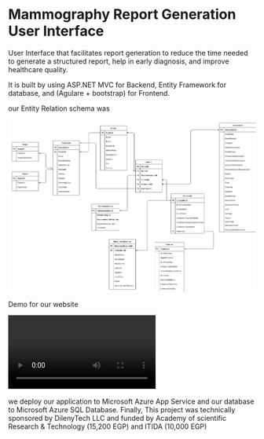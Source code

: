 # Mammography Report Generation User Interface
User Interface that facilitates report generation to reduce the time needed to generate a structured report, help in early diagnosis, and improve healthcare quality.

It is built by using ASP.NET MVC for Backend, Entity Framework for database, and (Agulare + bootstrap) for Frontend.

our Entity Relation schema was

![](./ReadMe/schema.png)

Demo for our website

<!-- ![](./ReadMe/Demo.mp4) -->


  <video controls="true" allowfullscreen="true">
    <source src="./ReadMe/Demo.mp4" type="video/mp4">
    <source src="./ReadMe/Demo.ogg" type="video/ogg">
    <source src="./ReadMe/Demo.webm" type="video/webm">
  </video>

we deploy our application to Microsoft Azure App Service and our database to Microsoft Azure SQL Database. Finally, This project was technically sponsored by DilenyTech LLC and funded by Academy of scientific Research & Technology (15,200 EGP) and ITIDA (10,000 EGP)
